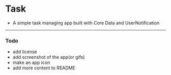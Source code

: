 # Task
- A simple task managing app built with Core Data and UserNotification
---
### Todo
- add license
- add screenshot of the app(or gifs)
- make an app icon
- add more content to README
